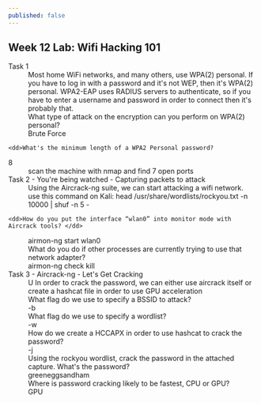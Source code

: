 ```yaml
---
published: false
---
```


## Week 12 Lab: Wifi Hacking 101

<dl>
  <dt>Task 1</dt>
  <dd>Most home WiFi networks, and many others, use WPA(2) personal. If you have to log in with a password and it's not WEP, then it's WPA(2) personal. WPA2-EAP uses RADIUS servers to authenticate, so if you have to enter a username and password in order to connect then it's probably that.</dd>
  <dd> What type of attack on the encryption can you perform on WPA(2) personal?</dd>
    <dd>Brute Force</dd>
  
    <dd>What's the minimum length of a WPA2 Personal password?
</dd>
    <dt>8</dt>
  
  <dd> scan the machine with nmap and find 7 open ports </dd>
  <dt>Task 2 - You're being watched - Capturing packets to attack</dt>
  <dd>Using the Aircrack-ng suite, we can start attacking a wifi network.</dd>
  <dd> use this command on Kali: head /usr/share/wordlists/rockyou.txt -n 10000 | shuf -n 5 -</dd>
  
    <dd>How do you put the interface “wlan0” into monitor mode with Aircrack tools? </dd>
  
  <dd> airmon-ng start wlan0</dd>

  <dd>What do you do if other processes are currently trying to use that network adapter? 
</dd>
  <dd>airmon-ng check kill</dd>
  
  
  <dt>Task 3 - Aircrack-ng - Let's Get Cracking</dt>
  <dd> U
In order to crack the password, we can either use aircrack itself or create a hashcat file in order to use GPU acceleration</dd>
 
  <dd>What flag do we use to specify a BSSID to attack?
</dd>
  <dd>-b</dd>
 
  <dd>What flag do we use to specify a wordlist?</dd>

  <dd>-w</dd>
  <dd>How do we create a HCCAPX in order to use hashcat to crack the password?
</dd>
 
  <dd>-j</dd>
 
  <dd>Using the rockyou wordlist, crack the password in the attached capture. What's the password?
</dd>

  <dd>greeneggsandham</dd>
 
  <dd>Where is password cracking likely to be fastest, CPU or GPU?
</dd>

  <dd>GPU</dd>
  
  
  
 
 
</dl>